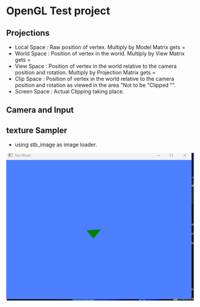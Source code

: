 
# OpenGL Test project

## Projections

- Local Space : Raw position of vertex. Multiply by Model Matrix gets =
- World Space : Position of vertex in the world. Multiply by View Matrix gets =
- View Space : Position of vertex in the world relative to the camera position and rotation. Multiply by Projection Matrix gets =
- Clip Space : Position of vertex in the world relative to the camera position and rotation as viewed in the area "Not to be "Clipped "".
- Screen Space : Actual Clipping taking place.

## Camera and Input

## texture Sampler

- using stb_image as image loader.

![Alt Text](https://github.com/Manoloon/OpenGLTest/blob/main/opengl.gif)

